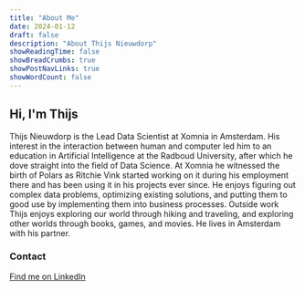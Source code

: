 ```yaml
---
title: "About Me"
date: 2024-01-12
draft: false
description: "About Thijs Nieuwdorp"
showReadingTime: false
showBreadCrumbs: true
showPostNavLinks: true
showWordCount: false
---
```


## Hi, I'm Thijs

Thijs Nieuwdorp is the Lead Data Scientist at Xomnia in Amsterdam. His interest in the interaction between human and computer led him to an education in Artificial Intelligence at the Radboud University, after which he dove straight into the field of Data Science. At Xomnia he witnessed the birth of Polars as Ritchie Vink started working on it during his employment there and has been using it in his projects ever since. He enjoys figuring out complex data problems, optimizing existing solutions, and putting them to good use by implementing them into business processes. Outside work Thijs enjoys exploring our world through hiking and traveling, and exploring other worlds through books, games, and movies. He lives in Amsterdam with his partner.

### Contact

[Find me on LinkedIn](https://www.linkedin.com/in/thijsnieuwdorp/)
